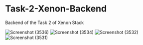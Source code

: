 # Task-2-Xenon-Backend
Backend of the Task 2 of Xenon Stack

![Screenshot (3536)](https://github.com/aditya220899/Task-2-Xenon-Backend/assets/120619731/c0f4916e-366c-4af6-af73-52b78fa94400)
![Screenshot (3534)](https://github.com/aditya220899/Task-2-Xenon-Backend/assets/120619731/0836c7c8-2198-4c2b-a4a7-c282b37a61df)
![Screenshot (3532)](https://github.com/aditya220899/Task-2-Xenon-Backend/assets/120619731/023c1dc2-4709-4a8e-a491-4704029297d3)
![Screenshot (3531)](https://github.com/aditya220899/Task-2-Xenon-Backend/assets/120619731/3e2bfcea-560e-42aa-a0a4-960e1ef22864)
